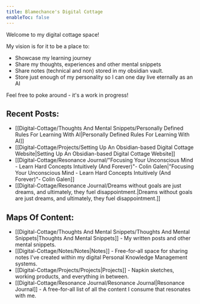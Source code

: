 ```yaml
---
title: Blamechance's Digital Cottage
enableToc: false
---
```

Welcome to my digital cottage space!

My vision is for it to be a place to:
- Showcase my learning journey
- Share my thoughts, experiences and other mental snippets
- Share notes (technical and non) stored in my obsidian vault. 
- Store just enough of my personality so I can one day live eternally as an AI 

Feel free to poke around - it's a work in progress! 



## Recent Posts: 
- [[Digital-Cottage/Thoughts And Mental Snippets/Personally Defined Rules For Learning With AI|Personally Defined Rules For Learning With AI]]
- [[Digital-Cottage/Projects/Setting Up An Obsidian-based Digital Cottage Website|Setting Up An Obsidian-based Digital Cottage Website]]
- [[Digital-Cottage/Resonance Journal/"Focusing Your Unconscious Mind - Learn Hard Concepts Intuitively (And Forever)"- Colin Galen|"Focusing Your Unconscious Mind - Learn Hard Concepts Intuitively (And Forever)"- Colin Galen]]
- [[Digital-Cottage/Resonance Journal/Dreams without goals are just dreams, and ultimately, they fuel disappointment.|Dreams without goals are just dreams, and ultimately, they fuel disappointment.]]


## Maps Of Content: 
- [[Digital-Cottage/Thoughts And Mental Snippets/Thoughts And Mental Snippets|Thoughts And Mental Snippets]] - My written posts and other mental snippets. 
- [[Digital-Cottage/Notes/Notes|Notes]] - Free-for-all space for sharing notes I've created within my digital Personal Knowledge Management systems.
- [[Digital-Cottage/Projects/Projects|Projects]] - Napkin sketches, working products, and everything in between. 
- [[Digital-Cottage/Resonance Journal/Resonance Journal|Resonance Journal]] - A free-for-all list of all the content I consume that resonates with me. 


